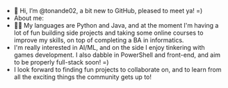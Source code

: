 - 👋 Hi, I’m @tonande02, a bit new to GitHub, pleased to meet ya! =)
- About me:
- 👀🌱 My languages are Python and Java, and at the moment I'm having a lot of fun building side projects and taking some online courses to improve my skills, on top of completing a BA in informatics.
- I'm really interested in AI/ML, and on the side I enjoy tinkering with games development. I also dabble in PowerShell and front-end, and aim to be properly full-stack soon! =)
- I look forward to finding fun projects to collaborate on, and to learn from all the exciting things the community gets up to!

<!---
tonande02/tonande02 is a ✨ special ✨ repository because its `README.md` (this file) appears on your GitHub profile.
You can click the Preview link to take a look at your changes.
--->
